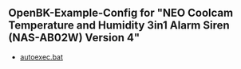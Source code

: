 ## OpenBK-Example-Config for "NEO Coolcam Temperature and Humidity 3in1 Alarm Siren (NAS-AB02W) Version 4"

- [autoexec.bat](autoexec.bat)
